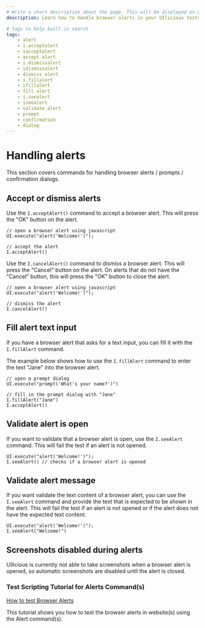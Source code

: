 ```yaml
---
# Write a short description about the page. This will be displayed on google search results.
description: Learn how to handle browser alerts in your UIlicious tests.

# tags to help built-in search
tags:
    - alert
    - i.acceptalert
    - iacceptalert
    - accept alert
    - i.dismissalert
    - idismissalert
    - dismiss alert
    - i.fillalert
    - ifillalert
    - fill alert
    - i.seealert
    - iseealert
    - validate alert
    - prompt
    - confirmation
    - dialog
---
```


# Handling alerts

This section covers commands for handling browser alerts / prompts / confirmation dialogs.

## Accept or dismiss alerts

Use the `I.acceptAlert()` command to accept a browser alert. This will press the "OK" button on the alert.

```javascript{5}
// open a browser alert using javascript
UI.execute("alert('Welcome!')");

// accept the alert
I.acceptAlert()
```

Use the `I.cancelAlert()` command to dismiss a browser alert. This will press the "Cancel" button on the alert. On alerts that do not have the "Cancel" button, this will press the "OK" button to close the alert.

```javascript{5}
// open a browser alert using javascript
UI.execute("alert('Welcome!')");

// dismiss the alert
I.cancelAlert()
```

## Fill alert text input

If you have a browser alert that asks for a text input, you can fill it with the `I.fillAlert` command.

The example below shows how to use the `I.fillAlert` command to enter the text "Jane" into the browser alert.

```javascript{5}
// open a prompt dialog
UI.execute("prompt('What's your name?')") 

// fill in the prompt dialog with "Jane"
I.fillAlert("Jane") 
I.acceptAlert() 
```

## Validate alert is open

If you want to validate that a browser alert is open, use the `I.seeAlert` command. This will fail the test if an alert is not opened.

```javascript{2}
UI.execute("alert('Welcome!')");
I.seeAlert() // checks if a browser alert is opened
```

## Validate alert message

If you want validate the text content of a browser alert, you can use the `I.seeAlert` command and provide the text that is expected to be shown in the alert. This will fail the test if an alert is not opened or if the alert does not have the expected text content.

```javascript{2}
UI.execute("alert('Welcome!')");
I.seeAlert("Welcome!") 
```

## Screenshots disabled during alerts

UIlicious is currently not able to take screenshots when a browser alert is opened, so automatic screenshots are disabled until the alert is closed.

### Test Scripting Tutorial for Alerts Command(s)

[How to test Browser Alerts](/test-scripting-tutorials/testing-browser-alerts.md)

This tutorial shows you how to test the browser alerts in website(s) using the Alert command(s).

